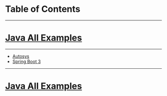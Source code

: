 # Table of Contents
------
# [Java All Examples](https://github.com/avinashbabudonthu/java/tree/master/java-v2)
------
* [Autosys](autosys)
* [Spring Boot 3](spring-boot-3)
------
# [Java All Examples](https://github.com/avinashbabudonthu/java/tree/master/java-v2)